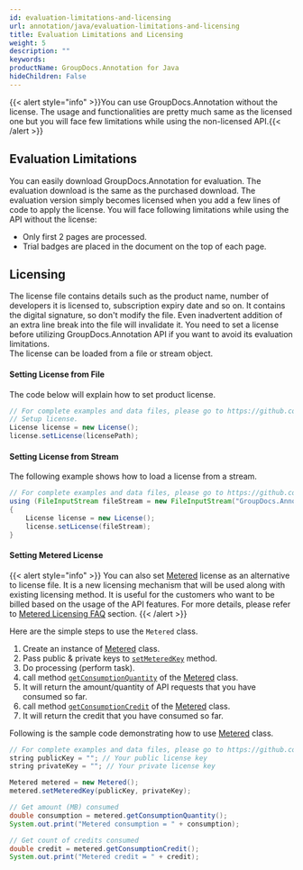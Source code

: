 ```yaml
---
id: evaluation-limitations-and-licensing
url: annotation/java/evaluation-limitations-and-licensing
title: Evaluation Limitations and Licensing
weight: 5
description: ""
keywords: 
productName: GroupDocs.Annotation for Java
hideChildren: False
---
```

{{< alert style="info" >}}You can use GroupDocs.Annotation without the license. The usage and functionalities are pretty much same as the licensed one but you will face few limitations while using the non-licensed API.{{< /alert >}}

## Evaluation Limitations

You can easily download GroupDocs.Annotation for evaluation. The evaluation download is the same as the purchased download. The evaluation version simply becomes licensed when you add a few lines of code to apply the license. You will face following limitations while using the API without the license:  

*   Only first 2 pages are processed.
*   Trial badges are placed in the document on the top of each page.

## Licensing

The license file contains details such as the product name, number of developers it is licensed to, subscription expiry date and so on. It contains the digital signature, so don't modify the file. Even inadvertent addition of an extra line break into the file will invalidate it. You need to set a license before utilizing GroupDocs.Annotation API if you want to avoid its evaluation limitations.   
The license can be loaded from a file or stream object. 

#### Setting License from File

The code below will explain how to set product license.

```java
// For complete examples and data files, please go to https://github.com/groupdocs-annotation/GroupDocs.Annotation-for-Java
// Setup license.
License license = new License();
license.setLicense(licensePath);
```

#### Setting License from Stream

The following example shows how to load a license from a stream.

```java
// For complete examples and data files, please go to https://github.com/groupdocs-annotation/GroupDocs.Annotation-for-Java
using (FileInputStream fileStream = new FileInputStream("GroupDocs.Annotation.lic"))
{
    License license = new License();
    license.setLicense(fileStream);
}
```

#### Setting Metered License

{{< alert style="info" >}}
You can also set [Metered](https://apireference.groupdocs.com/java/annotation/com.groupdocs.annotation.license/Metered) license as an alternative to license file. It is a new licensing mechanism that will be used along with existing licensing method. It is useful for the customers who want to be billed based on the usage of the API features. For more details, please refer to [Metered Licensing FAQ](https://purchase.groupdocs.com/faqs/licensing/metered) section.
{{< /alert >}}

Here are the simple steps to use the `Metered` class.

1.  Create an instance of [Metered](https://apireference.groupdocs.com/java/annotation/com.groupdocs.annotation.license/Metered) class.
2.  Pass public & private keys to [`setMeteredKey`](https://apireference.groupdocs.com/java/annotation/com.groupdocs.annotation.license/Metered#setMeteredKey(java.lang.String,%20java.lang.String)) method.
3.  Do processing (perform task).
4.  call method [`getConsumptionQuantity`](https://apireference.groupdocs.com/java/annotation/com.groupdocs.annotation.license/Metered#getConsumptionQuantity()) of the [Metered](https://apireference.groupdocs.com/java/annotation/com.groupdocs.annotation.license/Metered) class.
5.  It will return the amount/quantity of API requests that you have consumed so far.
6.  call method [`getConsumptionCredit`](https://apireference.groupdocs.com/java/annotation/com.groupdocs.annotation.license/Metered#getConsumptionCredit()) of the [Metered](https://apireference.groupdocs.com/java/annotation/com.groupdocs.annotation.license/Metered) class.
7.  It will return the credit that you have consumed so far.

Following is the sample code demonstrating how to use [Metered](https://apireference.groupdocs.com/java/annotation/com.groupdocs.annotation.license/Metered) class.

```java
// For complete examples and data files, please go to https://github.com/groupdocs-annotation/GroupDocs.Annotation-for-Java
string publicKey = ""; // Your public license key
string privateKey = ""; // Your private license key

Metered metered = new Metered();
metered.setMeteredKey(publicKey, privateKey);

// Get amount (MB) consumed
double consumption = metered.getConsumptionQuantity();
System.out.print("Metered consumption = " + consumption);     

// Get count of credits consumed
double credit = metered.getConsumptionCredit();
System.out.print("Metered credit = " + credit);    
```
